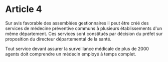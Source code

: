 # Article 4

Sur avis favorable des assemblées gestionnaires il peut être créé des services de médecine préventive communs à plusieurs établissements d'un même département. Ces services sont constitués par décision du préfet sur proposition du directeur départemental de la santé.

Tout service devant assurer la surveillance médicale de plus de 2000 agents doit comprendre un médecin employé à temps complet.
